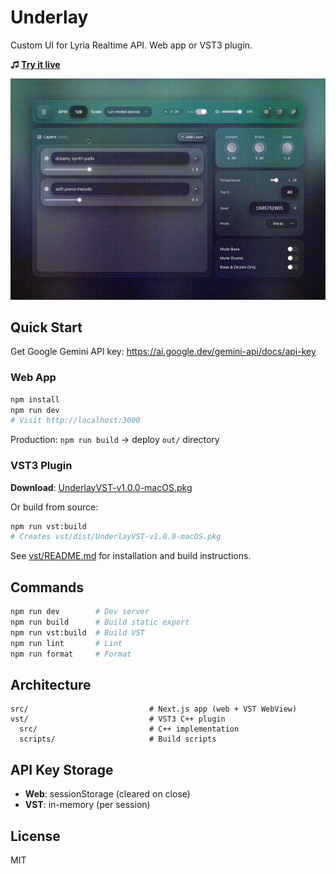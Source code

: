 # Underlay

Custom UI for Lyria Realtime API. Web app or VST3 plugin.

**♫ [Try it live](https://annsts.github.io/underlay/)**

![Demo](misc/demo.gif)

## Quick Start

Get Google Gemini API key: https://ai.google.dev/gemini-api/docs/api-key

### Web App

```bash
npm install
npm run dev
# Visit http://localhost:3000
```

Production: `npm run build` → deploy `out/` directory

### VST3 Plugin

**Download**: [UnderlayVST-v1.0.0-macOS.pkg](vst/dist/UnderlayVST-v1.0.0-macOS.pkg)

Or build from source:

```bash
npm run vst:build
# Creates vst/dist/UnderlayVST-v1.0.0-macOS.pkg
```

See [vst/README.md](vst/README.md) for installation and build instructions.

## Commands

```bash
npm run dev        # Dev server
npm run build      # Build static export
npm run vst:build  # Build VST
npm run lint       # Lint
npm run format     # Format
```

## Architecture

```
src/                           # Next.js app (web + VST WebView)
vst/                           # VST3 C++ plugin
  src/                         # C++ implementation
  scripts/                     # Build scripts
```

## API Key Storage

- **Web**: sessionStorage (cleared on close)
- **VST**: in-memory (per session)

## License

MIT
